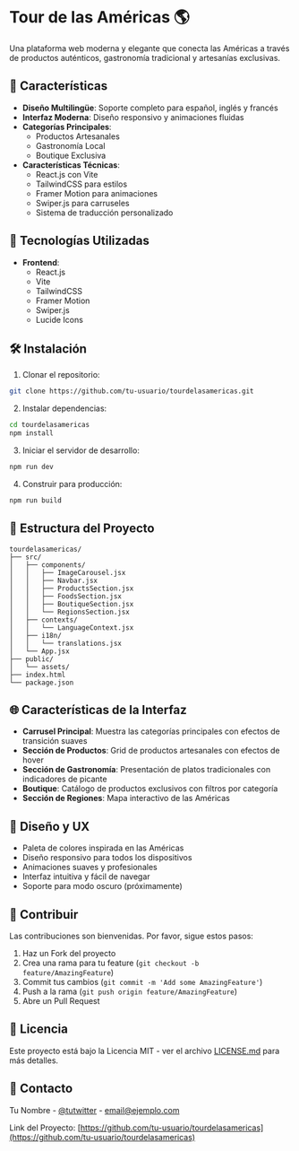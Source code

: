 # Tour de las Américas 🌎

Una plataforma web moderna y elegante que conecta las Américas a través de productos auténticos, gastronomía tradicional y artesanías exclusivas.

## 🌟 Características

- **Diseño Multilingüe**: Soporte completo para español, inglés y francés
- **Interfaz Moderna**: Diseño responsivo y animaciones fluidas
- **Categorías Principales**:
  - Productos Artesanales
  - Gastronomía Local
  - Boutique Exclusiva
- **Características Técnicas**:
  - React.js con Vite
  - TailwindCSS para estilos
  - Framer Motion para animaciones
  - Swiper.js para carruseles
  - Sistema de traducción personalizado

## 🚀 Tecnologías Utilizadas

- **Frontend**:
  - React.js
  - Vite
  - TailwindCSS
  - Framer Motion
  - Swiper.js
  - Lucide Icons

## 🛠️ Instalación

1. Clonar el repositorio:
```bash
git clone https://github.com/tu-usuario/tourdelasamericas.git
```

2. Instalar dependencias:
```bash
cd tourdelasamericas
npm install
```

3. Iniciar el servidor de desarrollo:
```bash
npm run dev
```

4. Construir para producción:
```bash
npm run build
```

## 📁 Estructura del Proyecto

```
tourdelasamericas/
├── src/
│   ├── components/
│   │   ├── ImageCarousel.jsx
│   │   ├── Navbar.jsx
│   │   ├── ProductsSection.jsx
│   │   ├── FoodsSection.jsx
│   │   ├── BoutiqueSection.jsx
│   │   └── RegionsSection.jsx
│   ├── contexts/
│   │   └── LanguageContext.jsx
│   ├── i18n/
│   │   └── translations.jsx
│   └── App.jsx
├── public/
│   └── assets/
├── index.html
└── package.json
```

## 🌐 Características de la Interfaz

- **Carrusel Principal**: Muestra las categorías principales con efectos de transición suaves
- **Sección de Productos**: Grid de productos artesanales con efectos de hover
- **Sección de Gastronomía**: Presentación de platos tradicionales con indicadores de picante
- **Boutique**: Catálogo de productos exclusivos con filtros por categoría
- **Sección de Regiones**: Mapa interactivo de las Américas

## 🎨 Diseño y UX

- Paleta de colores inspirada en las Américas
- Diseño responsivo para todos los dispositivos
- Animaciones suaves y profesionales
- Interfaz intuitiva y fácil de navegar
- Soporte para modo oscuro (próximamente)

## 🤝 Contribuir

Las contribuciones son bienvenidas. Por favor, sigue estos pasos:

1. Haz un Fork del proyecto
2. Crea una rama para tu feature (`git checkout -b feature/AmazingFeature`)
3. Commit tus cambios (`git commit -m 'Add some AmazingFeature'`)
4. Push a la rama (`git push origin feature/AmazingFeature`)
5. Abre un Pull Request

## 📝 Licencia

Este proyecto está bajo la Licencia MIT - ver el archivo [LICENSE.md](LICENSE.md) para más detalles.

## 📧 Contacto

Tu Nombre - [@tutwitter](https://twitter.com/tutwitter) - email@ejemplo.com

Link del Proyecto: [https://github.com/tu-usuario/tourdelasamericas](https://github.com/tu-usuario/tourdelasamericas)

